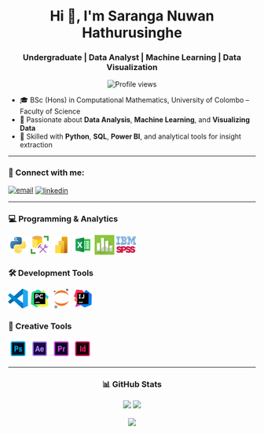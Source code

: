 <h1 align="center">Hi 👋, I'm Saranga Nuwan Hathurusinghe</h1>
<h3 align="center">Undergraduate | Data Analyst | Machine Learning | Data Visualization</h3>

<p align="center">
  <img src="https://komarev.com/ghpvc/?username=sara316129&label=Profile%20views&color=0e75b6&style=flat" alt="Profile views"/>
</p>

- 🎓 BSc (Hons) in Computational Mathematics, University of Colombo – Faculty of Science  
- 🧠 Passionate about **Data Analysis**, **Machine Learning**, and **Visualizing Data**
- 🧰 Skilled with **Python**, **SQL**, **Power BI**, and analytical tools for insight extraction

---

<h3 align="left">🔗 Connect with me:</h3>
<p align="left">
  <a href="mailto:2022s19398@stu.cmb.ac.lk"><img src="https://img.icons8.com/fluency/30/gmail-new.png" alt="email"/></a>
  <a href="https://linkedin.com/in/saranga-nuwan-hathurusinghe-0b599229a" target="blank">
    <img align="center" src="https://raw.githubusercontent.com/rahuldkjain/github-profile-readme-generator/master/src/images/icons/Social/linked-in-alt.svg" alt="linkedin" height="30" width="40" />
  </a>
</p>

---

<h3 align="left">💻 Programming & Analytics</h3>
<p align="left">
  <img src="https://github.com/sara316129/icons/blob/main/Software%20icons/Programing%20and%20analitical/Python.png" width="40" height="40" alt="Python"/>
  <img src="https://github.com/sara316129/icons/blob/main/Software%20icons/Programing%20and%20analitical/ssms-3.png" width="40" height="40" alt="SQL Server"/>
  <img src="https://github.com/sara316129/icons/blob/main/Software%20icons/Programing%20and%20analitical/icons8-power-bi-2021-512.png" width="40" height="40" alt="Power BI"/>
  <img src="https://github.com/sara316129/icons/blob/main/Software%20icons/Programing%20and%20analitical/icons8-excel-512.png" width="40" height="40" alt="Excel"/>
  <img src="https://github.com/sara316129/icons/blob/main/Software%20icons/Programing%20and%20analitical/Minitab.png" width="40" height="40" alt="Minitab"/>
  <img src="https://github.com/sara316129/icons/blob/main/Software%20icons/Programing%20and%20analitical/IBM%20SPSS%20Statistics.png" width="40" height="40" alt="SPSS"/>
</p>

<h3 align="left">🛠️ Development Tools</h3>
<p align="left">
  <img src="https://github.com/sara316129/icons/blob/main/Software%20icons/development%20tool/Visual%20Studio%20Code%20(VS%20Code).png" width="40" height="40" alt="Visual Studio"/>
  <img src="https://github.com/sara316129/icons/blob/main/Software%20icons/development%20tool/PyCharm.png" width="40" height="40" alt="pycharm"/>
  <img src="https://github.com/sara316129/icons/blob/main/Software%20icons/development%20tool/Jupyter.png" width="40" height="40" alt="jupyter"/>
  <img src="https://github.com/sara316129/icons/blob/main/Software%20icons/development%20tool/IntelliJ%20IDEA.png" width="40" height="40" alt="intelig"/>
</p>

<h3 align="left">🎨 Creative Tools</h3>
<p align="left">
  <img src="https://github.com/sara316129/icons/blob/main/Software%20icons/Creative/icons8-photoshop-512.png" width="40" height="40" alt="Photoshop"/>
  <img src="https://github.com/sara316129/icons/blob/main/Software%20icons/Creative/icons8-adobe-after-effects-512.png" width="40" height="40" alt="After Effects"/>
  <img src="https://github.com/sara316129/icons/blob/main/Software%20icons/Creative/icons8-adobe-premiere-pro-512.png" width="40" height="40" alt="Premiere Pro"/>
  <img src="https://github.com/sara316129/icons/blob/main/Software%20icons/Creative/icons8-adobe-indesign-512.png" width="40" height="40" alt="InDesign"/>
</p>

---

<h3 align="center">📊 GitHub Stats</h3>
<div align="center">
  <img src="https://github-readme-stats.vercel.app/api?username=sara316129&show_icons=true&theme=tokyonight&hide_border=true&include_all_commits=true&count_private=true" width="48%" />
  <img src="https://github-readme-streak-stats.herokuapp.com/?user=sara316129&theme=tokyonight&hide_border=true" width="48%" />
</div>
<br/>
<div align="center">
  <img src="https://github-readme-stats.vercel.app/api/top-langs/?username=sara316129&layout=compact&theme=tokyonight&hide_border=true" width="50%" />
</div>
